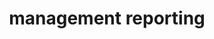 ---
layout: projects
title: management reporting
bannerimage_path: /images/backgrounds/chickens.jpg
---